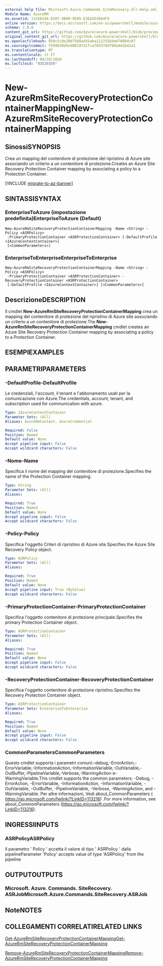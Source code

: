 ```yaml
---
external help file: Microsoft.Azure.Commands.SiteRecovery.dll-Help.xml
Module Name: AzureRM
ms.assetid: 11CE6244-D287-4B99-9585-E3EA2D36A4F9
online version: https://docs.microsoft.com/en-us/powershell/module/azurerm.siterecovery/new-azurermsiterecoveryprotectioncontainermapping
schema: 2.0.0
content_git_url: https://github.com/Azure/azure-powershell/blob/preview/src/ResourceManager/SiteRecovery/Commands.SiteRecovery/help/New-AzureRmSiteRecoveryProtectionContainerMapping.md
original_content_git_url: https://github.com/Azure/azure-powershell/blob/preview/src/ResourceManager/SiteRecovery/Commands.SiteRecovery/help/New-AzureRmSiteRecoveryProtectionContainerMapping.md
ms.openlocfilehash: 950c5c8e2007568add1aba1122356de670884c07
ms.sourcegitcommit: f599b50d5e980197d1fca769378df90a842b42a1
ms.translationtype: MT
ms.contentlocale: it-IT
ms.lasthandoff: 08/20/2020
ms.locfileid: "93520350"
---
```

# <span data-ttu-id="f017d-101">New-AzureRmSiteRecoveryProtectionContainerMapping</span><span class="sxs-lookup"><span data-stu-id="f017d-101">New-AzureRmSiteRecoveryProtectionContainerMapping</span></span>

## <span data-ttu-id="f017d-102">Sinossi</span><span class="sxs-lookup"><span data-stu-id="f017d-102">SYNOPSIS</span></span>
<span data-ttu-id="f017d-103">Crea un mapping del contenitore di protezione del ripristino di Azure site associando un criterio a un contenitore di protezione.</span><span class="sxs-lookup"><span data-stu-id="f017d-103">Creates an Azure Site Recovery Protection Container mapping by associating a policy to a Protection Container.</span></span>

[!INCLUDE [migrate-to-az-banner](../../includes/migrate-to-az-banner.md)]

## <span data-ttu-id="f017d-104">SINTASSI</span><span class="sxs-lookup"><span data-stu-id="f017d-104">SYNTAX</span></span>

### <span data-ttu-id="f017d-105">EnterpriseToAzure (impostazione predefinita)</span><span class="sxs-lookup"><span data-stu-id="f017d-105">EnterpriseToAzure (Default)</span></span>
```
New-AzureRmSiteRecoveryProtectionContainerMapping -Name <String> -Policy <ASRPolicy>
 -PrimaryProtectionContainer <ASRProtectionContainer> [-DefaultProfile <IAzureContextContainer>]
 [<CommonParameters>]
```

### <span data-ttu-id="f017d-106">EnterpriseToEnterprise</span><span class="sxs-lookup"><span data-stu-id="f017d-106">EnterpriseToEnterprise</span></span>
```
New-AzureRmSiteRecoveryProtectionContainerMapping -Name <String> -Policy <ASRPolicy>
 -PrimaryProtectionContainer <ASRProtectionContainer> -RecoveryProtectionContainer <ASRProtectionContainer>
 [-DefaultProfile <IAzureContextContainer>] [<CommonParameters>]
```

## <span data-ttu-id="f017d-107">Descrizione</span><span class="sxs-lookup"><span data-stu-id="f017d-107">DESCRIPTION</span></span>
<span data-ttu-id="f017d-108">Il cmdlet **New-AzureRmSiteRecoveryProtectionContainerMapping** crea un mapping del contenitore di protezione del ripristino di Azure site associando un criterio a un contenitore di protezione.</span><span class="sxs-lookup"><span data-stu-id="f017d-108">The **New-AzureRmSiteRecoveryProtectionContainerMapping** cmdlet creates an Azure Site Recovery Protection Container mapping by associating a policy to a Protection Container.</span></span>

## <span data-ttu-id="f017d-109">ESEMPI</span><span class="sxs-lookup"><span data-stu-id="f017d-109">EXAMPLES</span></span>

## <span data-ttu-id="f017d-110">PARAMETRI</span><span class="sxs-lookup"><span data-stu-id="f017d-110">PARAMETERS</span></span>

### <span data-ttu-id="f017d-111">-DefaultProfile</span><span class="sxs-lookup"><span data-stu-id="f017d-111">-DefaultProfile</span></span>
<span data-ttu-id="f017d-112">Le credenziali, l'account, il tenant e l'abbonamento usati per la comunicazione con Azure.</span><span class="sxs-lookup"><span data-stu-id="f017d-112">The credentials, account, tenant, and subscription used for communication with azure.</span></span>

```yaml
Type: IAzureContextContainer
Parameter Sets: (All)
Aliases: AzureRmContext, AzureCredential

Required: False
Position: Named
Default value: None
Accept pipeline input: False
Accept wildcard characters: False
```

### <span data-ttu-id="f017d-113">-Nome</span><span class="sxs-lookup"><span data-stu-id="f017d-113">-Name</span></span>
<span data-ttu-id="f017d-114">Specifica il nome del mapping del contenitore di protezione.</span><span class="sxs-lookup"><span data-stu-id="f017d-114">Specifies the name of the Protection Container mapping.</span></span>

```yaml
Type: String
Parameter Sets: (All)
Aliases: 

Required: True
Position: Named
Default value: None
Accept pipeline input: False
Accept wildcard characters: False
```

### <span data-ttu-id="f017d-115">-Policy</span><span class="sxs-lookup"><span data-stu-id="f017d-115">-Policy</span></span>
<span data-ttu-id="f017d-116">Specifica l'oggetto Criteri di ripristino di Azure site.</span><span class="sxs-lookup"><span data-stu-id="f017d-116">Specifies the Azure Site Recovery Policy object.</span></span>

```yaml
Type: ASRPolicy
Parameter Sets: (All)
Aliases: 

Required: True
Position: Named
Default value: None
Accept pipeline input: True (ByValue)
Accept wildcard characters: False
```

### <span data-ttu-id="f017d-117">-PrimaryProtectionContainer</span><span class="sxs-lookup"><span data-stu-id="f017d-117">-PrimaryProtectionContainer</span></span>
<span data-ttu-id="f017d-118">Specifica l'oggetto contenitore di protezione principale.</span><span class="sxs-lookup"><span data-stu-id="f017d-118">Specifies the primary Protection Container object.</span></span>

```yaml
Type: ASRProtectionContainer
Parameter Sets: (All)
Aliases: 

Required: True
Position: Named
Default value: None
Accept pipeline input: False
Accept wildcard characters: False
```

### <span data-ttu-id="f017d-119">-RecoveryProtectionContainer</span><span class="sxs-lookup"><span data-stu-id="f017d-119">-RecoveryProtectionContainer</span></span>
<span data-ttu-id="f017d-120">Specifica l'oggetto contenitore di protezione ripristino.</span><span class="sxs-lookup"><span data-stu-id="f017d-120">Specifies the Recovery Protection Container object.</span></span>

```yaml
Type: ASRProtectionContainer
Parameter Sets: EnterpriseToEnterprise
Aliases: 

Required: True
Position: Named
Default value: None
Accept pipeline input: False
Accept wildcard characters: False
```

### <span data-ttu-id="f017d-121">CommonParameters</span><span class="sxs-lookup"><span data-stu-id="f017d-121">CommonParameters</span></span>
<span data-ttu-id="f017d-122">Questo cmdlet supporta i parametri comuni:-debug,-ErrorAction,-ErrorVariable,-InformationAction,-InformationVariable,-OutVariable,-OutBuffer,-PipelineVariable,-Verbose,-WarningAction e-WarningVariable.</span><span class="sxs-lookup"><span data-stu-id="f017d-122">This cmdlet supports the common parameters: -Debug, -ErrorAction, -ErrorVariable, -InformationAction, -InformationVariable, -OutVariable, -OutBuffer, -PipelineVariable, -Verbose, -WarningAction, and -WarningVariable.</span></span> <span data-ttu-id="f017d-123">Per altre informazioni, Vedi about_CommonParameters ( https://go.microsoft.com/fwlink/?LinkID=113216) .</span><span class="sxs-lookup"><span data-stu-id="f017d-123">For more information, see about_CommonParameters (https://go.microsoft.com/fwlink/?LinkID=113216).</span></span>

## <span data-ttu-id="f017d-124">INGRESSI</span><span class="sxs-lookup"><span data-stu-id="f017d-124">INPUTS</span></span>

### <span data-ttu-id="f017d-125">ASRPolicy</span><span class="sxs-lookup"><span data-stu-id="f017d-125">ASRPolicy</span></span>
<span data-ttu-id="f017d-126">Il parametro ' Policy ' accetta il valore di tipo ' ASRPolicy ' dalla pipeline</span><span class="sxs-lookup"><span data-stu-id="f017d-126">Parameter 'Policy' accepts value of type 'ASRPolicy' from the pipeline</span></span>

## <span data-ttu-id="f017d-127">OUTPUT</span><span class="sxs-lookup"><span data-stu-id="f017d-127">OUTPUTS</span></span>

### <span data-ttu-id="f017d-128">Microsoft. Azure. Commands. SiteRecovery. ASRJob</span><span class="sxs-lookup"><span data-stu-id="f017d-128">Microsoft.Azure.Commands.SiteRecovery.ASRJob</span></span>

## <span data-ttu-id="f017d-129">Note</span><span class="sxs-lookup"><span data-stu-id="f017d-129">NOTES</span></span>

## <span data-ttu-id="f017d-130">COLLEGAMENTI CORRELATI</span><span class="sxs-lookup"><span data-stu-id="f017d-130">RELATED LINKS</span></span>

[<span data-ttu-id="f017d-131">Get-AzureRmSiteRecoveryProtectionContainerMapping</span><span class="sxs-lookup"><span data-stu-id="f017d-131">Get-AzureRmSiteRecoveryProtectionContainerMapping</span></span>](./Get-AzureRmSiteRecoveryProtectionContainerMapping.md)

[<span data-ttu-id="f017d-132">Remove-AzureRmSiteRecoveryProtectionContainerMapping</span><span class="sxs-lookup"><span data-stu-id="f017d-132">Remove-AzureRmSiteRecoveryProtectionContainerMapping</span></span>](./Remove-AzureRmSiteRecoveryProtectionContainerMapping.md)
